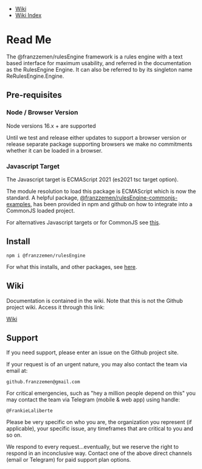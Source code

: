 - [Wiki](./ts-src/Wiki.md)
- [Wiki Index](./ts-src/WikiIndex.md)

# Read Me

The @franzzemen/rulesEngine framework is a rules engine with a text based interface for maximum usability, and referred in the
documentation as the RulesEngine Engine. It can also be referred to by its singleton name ReRulesEngine.Engine.

## Pre-requisites

### Node / Browser Version

Node versions 16.x + are supported

Until we test and release either updates to support a browser version or release separate package supporting browsers we
make no commitments whether it can be loaded in a browser.

### Javascript Target

The Javascript target is ECMAScript 2021 (es2021 tsc target option).

The module resolution to load this package is ECMAScript which is now the standard. A helpful package,
[@franzzemen/rulesEngine-commonjs-examples](https://www.npmjs.com/package/@franzzemen/re-commonjs-examples), has been provided in
npm and github on how to integrate into a CommonJS loaded project.

For alternatives Javascript targets or for CommonJS see [this](./ts-src/JavascriptTargetAndModuleResolution.md).

## Install

    npm i @franzzemen/rulesEngine

For what this installs, and other packages, see [here](./ts-src/InstalledAndSisterPackages.md).


## Wiki

Documentation is contained in the wiki. Note that this is not the Github project wiki. Access it through this link:

[Wiki](./ts-src/Wiki.md)


## Support

If you need support, please enter an issue on the Github project site.    

If  your request is of an urgent nature, you may also contact the team via email at:

    github.franzzemen@gmail.com

For critical emergencies, such as "hey a million people depend on this" you may contact the team via Telegram 
(mobile & web app) using handle:

    @FrankieLaliberte 

Please be very specific on who you are, the organization you represent (if applicable), your specific issue, any 
timeframes that are critical to you and so on.

We respond to every request...eventually, but we reserve the right to respond in an inconclusive way.  Contact one of 
the above direct channels (email or Telegram) for paid support plan options.  
